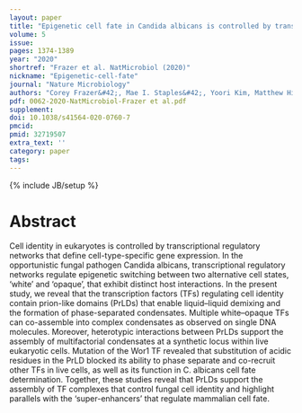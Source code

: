 ```yaml
---
layout: paper
title: "Epigenetic cell fate in Candida albicans is controlled by transcription factor condensates acting at super-enhancer-like elements"
volume: 5
issue:
pages: 1374-1389
year: "2020"
shortref: "Frazer et al. NatMicrobiol (2020)"
nickname: "Epigenetic-cell-fate"
journal: "Nature Microbiology"
authors: "Corey Frazer&#42;, Mae I. Staples&#42;, Yoori Kim, Matthew Hirakawa, Maureen A. Dowell, Nicole V. Johnson, Aaron D. Hernday, Veronica H. Ryan, Nicolas L. Fawzi, Ilya J. Finkelstein & Richard J. Bennett (&#42; co-first authors) "
pdf: 0062-2020-NatMicrobiol-Frazer et al.pdf
supplement: 
doi: 10.1038/s41564-020-0760-7
pmcid:
pmid: 32719507
extra_text: ''
category: paper
tags:
---
```

{% include JB/setup %}

# Abstract
Cell identity in eukaryotes is controlled by transcriptional regulatory networks that define cell-type-specific gene expression. In the opportunistic fungal pathogen Candida albicans, transcriptional regulatory networks regulate epigenetic switching between two alternative cell states, ‘white’ and ‘opaque’, that exhibit distinct host interactions. In the present study, we reveal that the transcription factors (TFs) regulating cell identity contain prion-like domains (PrLDs) that enable liquid–liquid demixing and the formation of phase-separated condensates. Multiple white–opaque TFs can co-assemble into complex condensates as observed on single DNA molecules. Moreover, heterotypic interactions between PrLDs support the assembly of multifactorial condensates at a synthetic locus within live eukaryotic cells. Mutation of the Wor1 TF revealed that substitution of acidic residues in the PrLD blocked its ability to phase separate and co-recruit other TFs in live cells, as well as its function in C. albicans cell fate determination. Together, these studies reveal that PrLDs support the assembly of TF complexes that control fungal cell identity and highlight parallels with the ‘super-enhancers’ that regulate mammalian cell fate.